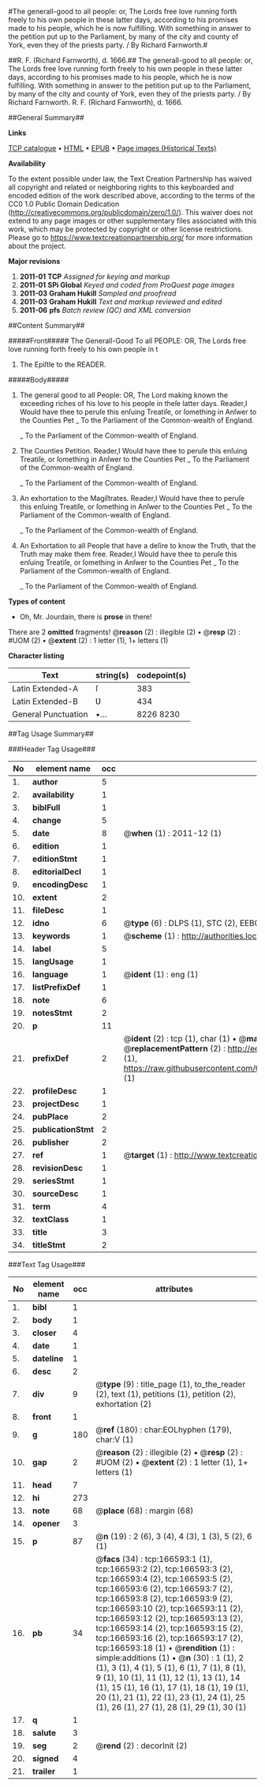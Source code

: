 #The generall-good to all people: or, The Lords free love running forth freely to his own people in these latter days, according to his promises made to his people, which he is now fulfilling. With something in answer to the petition put up to the Parliament, by many of the city and county of York, even they of the priests party. / By Richard Farnworth.#

##R. F. (Richard Farnworth), d. 1666.##
The generall-good to all people: or, The Lords free love running forth freely to his own people in these latter days, according to his promises made to his people, which he is now fulfilling. With something in answer to the petition put up to the Parliament, by many of the city and county of York, even they of the priests party. / By Richard Farnworth.
R. F. (Richard Farnworth), d. 1666.

##General Summary##

**Links**

[TCP catalogue](http://www.ota.ox.ac.uk/tcp/)  • 
[HTML](http://tei.it.ox.ac.uk/tcp/Texts-HTML/free/A74/A74896.html)  • 
[EPUB](http://tei.it.ox.ac.uk/tcp/Texts-EPUB/free/A74/A74896.epub) • 
[Page images (Historical Texts)](https://historicaltexts.jisc.ac.uk/eebo-50796658e)

**Availability**

To the extent possible under law, the Text Creation Partnership has waived all copyright and related or neighboring rights to this keyboarded and encoded edition of the work described above, according to the terms of the CC0 1.0 Public Domain Dedication (http://creativecommons.org/publicdomain/zero/1.0/). This waiver does not extend to any page images or other supplementary files associated with this work, which may be protected by copyright or other license restrictions. Please go to https://www.textcreationpartnership.org/ for more information about the project.

**Major revisions**

1. __2011-01__ __TCP__ *Assigned for keying and markup*
1. __2011-01__ __SPi Global__ *Keyed and coded from ProQuest page images*
1. __2011-03__ __Graham Hukill__ *Sampled and proofread*
1. __2011-03__ __Graham Hukill__ *Text and markup reviewed and edited*
1. __2011-06__ __pfs__ *Batch review (QC) and XML conversion*

##Content Summary##

#####Front#####
The Generall-Good To all PEOPLE: OR, The Lords free love running forth freely to his own people in t
1. The Epiſtle to the READER.

#####Body#####

1. The general good to all People: OR, The Lord making known the exceeding riches of his love to his people in theſe latter days.
Reader,I Would have thee to peruſe this enſuing Treatiſe, or ſomething in Anſwer to the Counties Pet
    _ To the Parliament of the Common-wealth of England.

    _ To the Parliament of the Common-wealth of England.

1. The Counties Petition.
Reader,I Would have thee to peruſe this enſuing Treatiſe, or ſomething in Anſwer to the Counties Pet
    _ To the Parliament of the Common-wealth of England.

    _ To the Parliament of the Common-wealth of England.

1. An exhortation to the Magiſtrates.
Reader,I Would have thee to peruſe this enſuing Treatiſe, or ſomething in Anſwer to the Counties Pet
    _ To the Parliament of the Common-wealth of England.

    _ To the Parliament of the Common-wealth of England.

1. An Exhortation to all People that have a deſire to know the Truth, that the Truth may make them free.
Reader,I Would have thee to peruſe this enſuing Treatiſe, or ſomething in Anſwer to the Counties Pet
    _ To the Parliament of the Common-wealth of England.

    _ To the Parliament of the Common-wealth of England.

**Types of content**

  * Oh, Mr. Jourdain, there is **prose** in there!

There are 2 **omitted** fragments! 
 @__reason__ (2) : illegible (2)  •  @__resp__ (2) : #UOM (2)  •  @__extent__ (2) : 1 letter (1), 1+ letters (1)

**Character listing**


|Text|string(s)|codepoint(s)|
|---|---|---|
|Latin Extended-A|ſ|383|
|Latin Extended-B|Ʋ|434|
|General Punctuation|•…|8226 8230|

##Tag Usage Summary##

###Header Tag Usage###

|No|element name|occ|attributes|
|---|---|---|---|
|1.|__author__|5||
|2.|__availability__|1||
|3.|__biblFull__|1||
|4.|__change__|5||
|5.|__date__|8| @__when__ (1) : 2011-12 (1)|
|6.|__edition__|1||
|7.|__editionStmt__|1||
|8.|__editorialDecl__|1||
|9.|__encodingDesc__|1||
|10.|__extent__|2||
|11.|__fileDesc__|1||
|12.|__idno__|6| @__type__ (6) : DLPS (1), STC (2), EEBO-CITATION (1), OCLC (1), VID (1)|
|13.|__keywords__|1| @__scheme__ (1) : http://authorities.loc.gov/ (1)|
|14.|__label__|5||
|15.|__langUsage__|1||
|16.|__language__|1| @__ident__ (1) : eng (1)|
|17.|__listPrefixDef__|1||
|18.|__note__|6||
|19.|__notesStmt__|2||
|20.|__p__|11||
|21.|__prefixDef__|2| @__ident__ (2) : tcp (1), char (1)  •  @__matchPattern__ (2) : ([0-9\-]+):([0-9IVX]+) (1), (.+) (1)  •  @__replacementPattern__ (2) : http://eebo.chadwyck.com/downloadtiff?vid=$1&page=$2 (1), https://raw.githubusercontent.com/textcreationpartnership/Texts/master/tcpchars.xml#$1 (1)|
|22.|__profileDesc__|1||
|23.|__projectDesc__|1||
|24.|__pubPlace__|2||
|25.|__publicationStmt__|2||
|26.|__publisher__|2||
|27.|__ref__|1| @__target__ (1) : http://www.textcreationpartnership.org/docs/. (1)|
|28.|__revisionDesc__|1||
|29.|__seriesStmt__|1||
|30.|__sourceDesc__|1||
|31.|__term__|4||
|32.|__textClass__|1||
|33.|__title__|3||
|34.|__titleStmt__|2||


###Text Tag Usage###

|No|element name|occ|attributes|
|---|---|---|---|
|1.|__bibl__|1||
|2.|__body__|1||
|3.|__closer__|4||
|4.|__date__|1||
|5.|__dateline__|1||
|6.|__desc__|2||
|7.|__div__|9| @__type__ (9) : title_page (1), to_the_reader (2), text (1), petitions (1), petition (2), exhortation (2)|
|8.|__front__|1||
|9.|__g__|180| @__ref__ (180) : char:EOLhyphen (179), char:V (1)|
|10.|__gap__|2| @__reason__ (2) : illegible (2)  •  @__resp__ (2) : #UOM (2)  •  @__extent__ (2) : 1 letter (1), 1+ letters (1)|
|11.|__head__|7||
|12.|__hi__|273||
|13.|__note__|68| @__place__ (68) : margin (68)|
|14.|__opener__|3||
|15.|__p__|87| @__n__ (19) : 2 (6), 3 (4), 4 (3), 1 (3), 5 (2), 6 (1)|
|16.|__pb__|34| @__facs__ (34) : tcp:166593:1 (1), tcp:166593:2 (2), tcp:166593:3 (2), tcp:166593:4 (2), tcp:166593:5 (2), tcp:166593:6 (2), tcp:166593:7 (2), tcp:166593:8 (2), tcp:166593:9 (2), tcp:166593:10 (2), tcp:166593:11 (2), tcp:166593:12 (2), tcp:166593:13 (2), tcp:166593:14 (2), tcp:166593:15 (2), tcp:166593:16 (2), tcp:166593:17 (2), tcp:166593:18 (1)  •  @__rendition__ (1) : simple:additions (1)  •  @__n__ (30) : 1 (1), 2 (1), 3 (1), 4 (1), 5 (1), 6 (1), 7 (1), 8 (1), 9 (1), 10 (1), 11 (1), 12 (1), 13 (1), 14 (1), 15 (1), 16 (1), 17 (1), 18 (1), 19 (1), 20 (1), 21 (1), 22 (1), 23 (1), 24 (1), 25 (1), 26 (1), 27 (1), 28 (1), 29 (1), 30 (1)|
|17.|__q__|1||
|18.|__salute__|3||
|19.|__seg__|2| @__rend__ (2) : decorInit (2)|
|20.|__signed__|4||
|21.|__trailer__|1||
